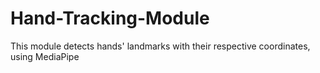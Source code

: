 # Hand-Tracking-Module
This module detects hands' landmarks with their respective coordinates, using MediaPipe
